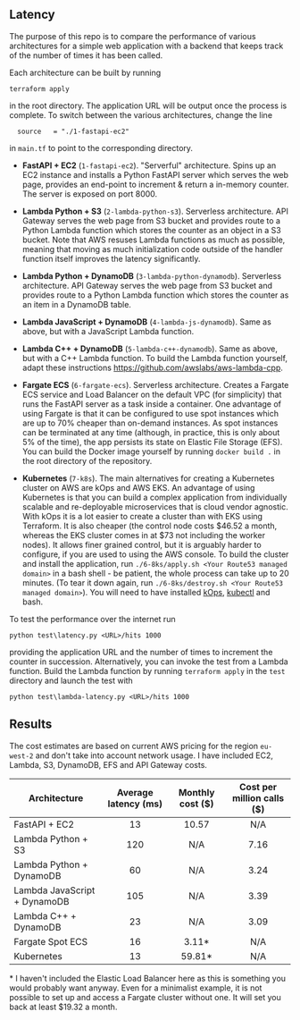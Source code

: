## Latency

The purpose of this repo is to compare the performance of various architectures for a simple web application with a backend that keeps track of the number of times it has been called.

Each architecture can be built by running
```
terraform apply
```
in the root directory. The application URL will be output once the process is complete. To switch between the various architectures, change the line
```
  source   = "./1-fastapi-ec2"
```
in `main.tf` to point to the corresponding directory.

* **FastAPI + EC2** (`1-fastapi-ec2`). "Serverful" architecture. Spins up an EC2 instance and installs a Python FastAPI server which serves the web page, provides an end-point to increment & return a in-memory counter. The server is exposed on port 8000.

* **Lambda Python + S3** (`2-lambda-python-s3`). Serverless architecture. API Gateway serves the web page from S3 bucket and provides route to a Python Lambda function which stores the counter as an object in a S3 bucket. Note that AWS resuses Lambda functions as much as possible, meaning that moving as much initialization code outside of the handler function itself improves the latency significantly.

* **Lambda Python + DynamoDB** (`3-lambda-python-dynamodb`). Serverless architecture. API Gateway serves the web page from S3 bucket and provides route to a Python Lambda function which stores the counter as an item in a DynamoDB table.

* **Lambda JavaScript + DynamoDB** (`4-lambda-js-dynamodb`). Same as above, but with a JavaScript Lambda function.

* **Lambda C++ + DynamoDB** (`5-lambda-c++-dynamodb`). Same as above, but with a C++ Lambda function. To build the Lambda function yourself, adapt these instructions https://github.com/awslabs/aws-lambda-cpp.

* **Fargate ECS** (`6-fargate-ecs`). Serverless architecture. Creates a Fargate ECS service and Load Balancer on the default VPC (for simplicity) that runs the FastAPI server as a task inside a container. One advantage of using Fargate is that it can be configured to use spot instances which are up to 70% cheaper than on-demand instances. As spot instances can be terminated at any time (although, in practice, this is only about 5% of the time), the app persists its state on Elastic File Storage (EFS). You can build the Docker image yourself by running `docker build .` in the root directory of the repository.

* **Kubernetes** (`7-k8s`). The main alternatives for creating a Kubernetes cluster on AWS are kOps and AWS EKS. An advantage of using Kubernetes is that you can build a complex application from individually scalable and re-deployable microservices that is cloud vendor agnostic. With kOps it is a lot easier to create a cluster than with EKS using Terraform. It is also cheaper (the control node costs $46.52 a month, whereas the EKS cluster comes in at $73 not including the worker nodes). It allows finer grained control, but it is arguably harder to configure, if you are used to using the AWS console. To build the cluster and install the application, run `./6-8ks/apply.sh <Your Route53 managed domain>` in a bash shell - be patient, the whole process can take up to 20 minutes. (To tear it down again, run `./6-8ks/destroy.sh <Your Route53 managed domain>`). You will need to have installed [kOps](https://kops.sigs.k8s.io/getting_started/install/), [kubectl](https://kubernetes.io/docs/tasks/tools/) and bash.

To test the performance over the internet run
```
python test\latency.py <URL>/hits 1000
```
providing the application URL and the number of times to increment the counter in succession. Alternatively, you can invoke the test from a Lambda function. Build the Lambda function by running `terraform apply` in the `test` directory and launch the test with
```
python test\lambda-latency.py <URL>/hits 1000
```

## Results

The cost estimates are based on current AWS pricing for the region `eu-west-2` and don't take into account network usage. I have included EC2, Lambda, S3, DynamoDB, EFS and API Gateway costs.

| Architecture                 | Average latency (ms) | Monthly cost ($) | Cost per million calls ($) |
|------------------------------|:--------------------:|:----------------:|:--------------------------:|
| FastAPI + EC2                | 13                   | 10.57            | N/A                        |
| Lambda Python + S3           | 120                  | N/A              | 7.16                       |
| Lambda Python + DynamoDB     | 60                   | N/A              | 3.24                       |
| Lambda JavaScript + DynamoDB | 105                  | N/A              | 3.39                       |
| Lambda C++ + DynamoDB        | 23                   | N/A              | 3.09                       |
| Fargate Spot ECS             | 16                   | 3.11\*           | N/A                        |
| Kubernetes                   | 13                   | 59.81\*          | N/A                        |

\* I haven't included the Elastic Load Balancer here as this is something you would probably want anyway. Even for a minimalist example, it is not possible to set up and access a Fargate cluster without one. It will set you back at least $19.32 a month.
